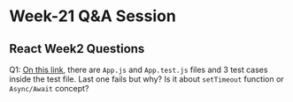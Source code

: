 # Week-21 Q&A Session

## React Week2 Questions

Q1: [On this link](https://github.com/caglar-kaya/hyf-lectures/tree/main/week21-react-02/api-calls/src), there are `App.js` and `App.test.js` files and 3 test cases inside the test file. Last one fails but why? Is it about `setTimeout` function or `Async/Await` concept?
